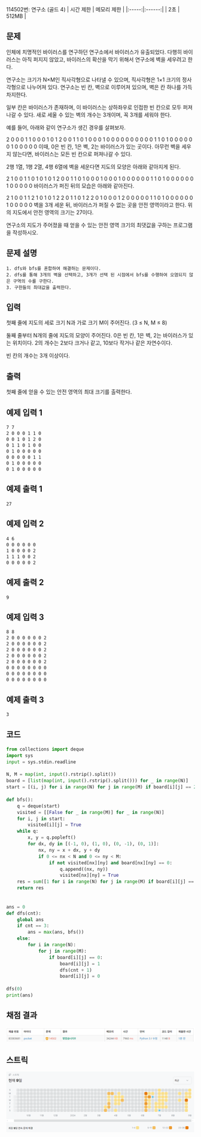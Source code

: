 114502번: 연구소 (골드 4)
| 시간 제한 | 메모리 제한 |
|:-----:|:------:|
|  2초   | 512MB  |

## 문제
인체에 치명적인 바이러스를 연구하던 연구소에서 바이러스가 유출되었다. 다행히 바이러스는 아직 퍼지지 않았고, 바이러스의 확산을 막기 위해서 연구소에 벽을 세우려고 한다.

연구소는 크기가 N×M인 직사각형으로 나타낼 수 있으며, 직사각형은 1×1 크기의 정사각형으로 나누어져 있다. 연구소는 빈 칸, 벽으로 이루어져 있으며, 벽은 칸 하나를 가득 차지한다. 

일부 칸은 바이러스가 존재하며, 이 바이러스는 상하좌우로 인접한 빈 칸으로 모두 퍼져나갈 수 있다. 새로 세울 수 있는 벽의 개수는 3개이며, 꼭 3개를 세워야 한다.

예를 들어, 아래와 같이 연구소가 생긴 경우를 살펴보자.

2 0 0 0 1 1 0
0 0 1 0 1 2 0
0 1 1 0 1 0 0
0 1 0 0 0 0 0
0 0 0 0 0 1 1
0 1 0 0 0 0 0
0 1 0 0 0 0 0
이때, 0은 빈 칸, 1은 벽, 2는 바이러스가 있는 곳이다. 아무런 벽을 세우지 않는다면, 바이러스는 모든 빈 칸으로 퍼져나갈 수 있다.

2행 1열, 1행 2열, 4행 6열에 벽을 세운다면 지도의 모양은 아래와 같아지게 된다.

2 1 0 0 1 1 0
1 0 1 0 1 2 0
0 1 1 0 1 0 0
0 1 0 0 0 1 0
0 0 0 0 0 1 1
0 1 0 0 0 0 0
0 1 0 0 0 0 0
바이러스가 퍼진 뒤의 모습은 아래와 같아진다.

2 1 0 0 1 1 2
1 0 1 0 1 2 2
0 1 1 0 1 2 2
0 1 0 0 0 1 2
0 0 0 0 0 1 1
0 1 0 0 0 0 0
0 1 0 0 0 0 0
벽을 3개 세운 뒤, 바이러스가 퍼질 수 없는 곳을 안전 영역이라고 한다. 위의 지도에서 안전 영역의 크기는 27이다.

연구소의 지도가 주어졌을 때 얻을 수 있는 안전 영역 크기의 최댓값을 구하는 프로그램을 작성하시오.


## 문제 설명
```text
1. dfs와 bfs를 혼합하여 해결하는 문제이다.
2. dfs를 통해 3개의 벽을 선택하고, 3개가 선택 된 시점에서 bfs를 수행하여 오염되지 않은 구역의 수를 구한다.
3. 구한들의 최대값을 출력한다.
```

## 입력
첫째 줄에 지도의 세로 크기 N과 가로 크기 M이 주어진다. (3 ≤ N, M ≤ 8)

둘째 줄부터 N개의 줄에 지도의 모양이 주어진다. 0은 빈 칸, 1은 벽, 2는 바이러스가 있는 위치이다. 2의 개수는 2보다 크거나 같고, 10보다 작거나 같은 자연수이다.

빈 칸의 개수는 3개 이상이다.

## 출력
첫째 줄에 얻을 수 있는 안전 영역의 최대 크기를 출력한다.




## 예제 입력 1 
```text
7 7
2 0 0 0 1 1 0
0 0 1 0 1 2 0
0 1 1 0 1 0 0
0 1 0 0 0 0 0
0 0 0 0 0 1 1
0 1 0 0 0 0 0
0 1 0 0 0 0 0
```
## 예제 출력 1 
```text
27
```

## 예제 입력 2 
```text
4 6
0 0 0 0 0 0
1 0 0 0 0 2
1 1 1 0 0 2
0 0 0 0 0 2
```
## 예제 출력 2 
```text
9
```

## 예제 입력 3 
```text
8 8
2 0 0 0 0 0 0 2
2 0 0 0 0 0 0 2
2 0 0 0 0 0 0 2
2 0 0 0 0 0 0 2
2 0 0 0 0 0 0 2
0 0 0 0 0 0 0 0
0 0 0 0 0 0 0 0
0 0 0 0 0 0 0 0
```
## 예제 출력 3 
```text
3
```


## 코드
```python
from collections import deque
import sys
input = sys.stdin.readline

N, M = map(int, input().rstrip().split())
board = [list(map(int, input().rstrip().split())) for _ in range(N)]
start = [(i, j) for i in range(N) for j in range(M) if board[i][j] == 2]

def bfs():
    q = deque(start)
    visited = [[False for _ in range(M)] for _ in range(N)]
    for i, j in start:
        visited[i][j] = True
    while q:
        x, y = q.popleft()
        for dx, dy in [(-1, 0), (1, 0), (0, -1), (0, 1)]:
            nx, ny = x + dx, y + dy
            if 0 <= nx < N and 0 <= ny < M:
                if not visited[nx][ny] and board[nx][ny] == 0:
                    q.append((nx, ny))
                    visited[nx][ny] = True
    res = sum([1 for i in range(N) for j in range(M) if board[i][j] == 0 and not visited[i][j]])
    return res


ans = 0
def dfs(cnt):
    global ans
    if cnt == 3:
        ans = max(ans, bfs())
    else:
        for i in range(N):
            for j in range(M):
                if board[i][j] == 0:
                    board[i][j] = 1
                    dfs(cnt + 1)
                    board[i][j] = 0

dfs(0)
print(ans)

```

## 채점 결과
![img.png](img.png)

## 스트릭
![img_1.png](img_1.png)